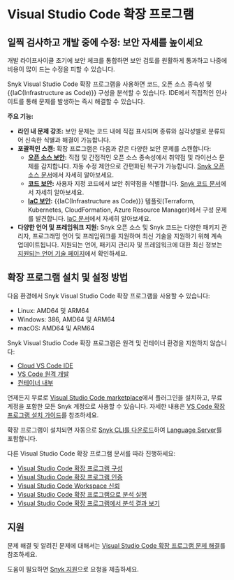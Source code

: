 # Visual Studio Code 확장 프로그램

## **일찍 검사하고 개발 중에 수정: 보안 자세를 높이세요**

개발 라이프사이클 초기에 보안 체크를 통합하면 보안 검토를 원활하게 통과하고 나중에 비용이 많이 드는 수정을 피할 수 있습니다.

Snyk Visual Studio Code 확장 프로그램을 사용하면 코드, 오픈 소스 종속성 및 {{IaC(Infrastructure as Code)}} 구성을 분석할 수 있습니다. IDE에서 직접적인 인사이트를 통해 문제를 발생하는 즉시 해결할 수 있습니다.

**주요 기능:**

- **라인 내 문제 강조:** 보안 문제는 코드 내에 직접 표시되며 종류와 심각성별로 분류되어 신속한 식별과 해결이 가능합니다.
- **포괄적인 스캔:** 확장 프로그램은 다음과 같은 다양한 보안 문제를 스캔합니다:
  - [**오픈 소스 보안**](https://snyk.io/product/open-source-security-management/)**:** 직접 및 간접적인 오픈 소스 종속성에서 취약점 및 라이선스 문제를 감지합니다. 자동 수정 제안으로 간편화된 복구가 가능합니다. [Snyk 오픈 소스 문서](https://docs.snyk.io/scan-using-snyk/snyk-open-source)에서 자세히 알아보세요.
  - [**코드 보안**](https://snyk.io/product/snyk-code/)**:** 사용자 지정 코드에서 보안 취약점을 식별합니다. [Snyk 코드 문서](https://docs.snyk.io/scan-using-snyk/snyk-code)에서 자세히 알아보세요.
  - [**IaC 보안**](https://snyk.io/product/infrastructure-as-code-security/)**:** {{IaC(Infrastructure as Code)}} 템플릿(Terraform, Kubernetes, CloudFormation, Azure Resource Manager)에서 구성 문제를 발견합니다. [IaC 문서](https://docs.snyk.io/scan-using-snyk/snyk-iac)에서 자세히 알아보세요.
- **다양한 언어 및 프레임워크 지원:** Snyk 오픈 소스 및 Snyk 코드는 다양한 패키지 관리자, 프로그래밍 언어 및 프레임워크를 지원하며 최신 기술을 지원하기 위해 계속 업데이트됩니다. 지원되는 언어, 패키지 관리자 및 프레임워크에 대한 최신 정보는 [지원되는 언어 기술 페이지](https://docs.snyk.io/supported-languages-package-managers-and-frameworks)에서 확인하세요.

## 확장 프로그램 설치 및 설정 방법

다음 환경에서 Snyk Visual Studio Code 확장 프로그램을 사용할 수 있습니다:

- Linux: AMD64 및 ARM64
- Windows: 386, AMD64 및 ARM64
- macOS: AMD64 및 ARM64

Snyk Visual Studio Code 확장 프로그램은 원격 및 컨테이너 환경을 지원하지 않습니다:

- [Cloud VS Code IDE](https://code.visualstudio.com/docs/editor/vscode-web)
- [VS Code 원격 개발](https://code.visualstudio.com/docs/remote/remote-overview)
- [컨테이너 내부](https://code.visualstudio.com/docs/devcontainers/containers)

언제든지 무료로 [Visual Studio Code marketplace](https://marketplace.visualstudio.com/items?itemName=snyk-security.snyk-vulnerability-scanner)에서 플러그인을 설치하고, 무료 계정을 포함한 모든 Snyk 계정으로 사용할 수 있습니다. 자세한 내용은 [VS Code 확장 프로그램 설치 가이드](https://code.visualstudio.com/docs/editor/extension-marketplace#_install-an-extension)를 참조하세요.

확장 프로그램이 설치되면 자동으로 [Snyk CLI를 다운로드](https://docs.snyk.io/snyk-cli)하여 [Language Server](https://docs.snyk.io/scm-ide-and-ci-cd-integrations/snyk-ide-plugins-and-extensions/snyk-language-server)를 포함합니다.

다른 Visual Studio Code 확장 프로그램 문서를 따라 진행하세요:

- [Visual Studio Code 확장 프로그램 구성](visual-studio-code-extension-configuration.md)
- [Visual Studio Code 확장 프로그램 인증](https://docs.snyk.io/scm-ide-and-ci-cd-integrations/snyk-ide-plugins-and-extensions/visual-studio-code-extension/visual-studio-code-extension-authentication)
- [Visual Studio Code Workspace 신뢰](https://docs.snyk.io/scm-ide-and-ci-cd-integrations/snyk-ide-plugins-and-extensions/visual-studio-code-extension/workspace-trust)
- [Visual Studio Code 확장 프로그램으로 분석 실행](https://docs.snyk.io/integrate-with-snyk/use-snyk-in-your-ide/visual-studio-code-extension/run-an-analysis-with-visual-studio-code-extension)
- [Visual Studio Code 확장 프로그램에서 분석 결과 보기](https://docs.snyk.io/integrate-with-snyk/use-snyk-in-your-ide/visual-studio-code-extension/view-analysis-results-from-visual-studio-code-extension)

## 지원

문제 해결 및 알려진 문제에 대해서는 [Visual Studio Code 확장 프로그램 문제 해결](https://docs.snyk.io/scm-ide-and-ci-cd-integrations/snyk-ide-plugins-and-extensions/visual-studio-code-extension/troubleshooting-for-visual-studio-code-extension)를 참조하세요.

도움이 필요하면 [Snyk 지원](https://support.snyk.io)으로 요청을 제출하세요.